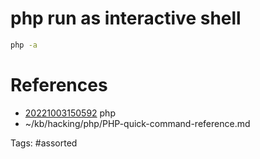 # php run as interactive shell
```bash
php -a
```

# References
- [20221003150592](/zet/20221003150592/) php
- ~/kb/hacking/php/PHP-quick-command-reference.md

Tags:
    #assorted

